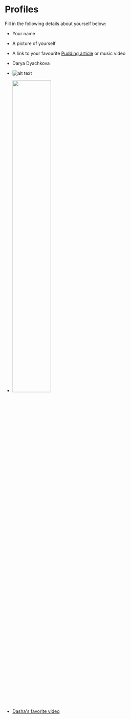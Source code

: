 # Profiles
Fill in the following details about yourself below:
- Your name
- A picture of yourself
- A link to your favourite [Pudding article](https://pudding.cool/) or music video



- Darya Dyachkova
-  ![alt text](https://github.com/ddyachkova/git-practice/blob/ddyachkova-patch-1/Profiles/me%20flowers.JPG)
- <img src="https://github.com/ddyachkova/git-practice/blob/ddyachkova-patch-1/Profiles/me%20flowers.JPG" width="50%" height="50%">
- [Dasha's favorite video](https://www.youtube.com/watch?v=lmTmGLzPVyM)
